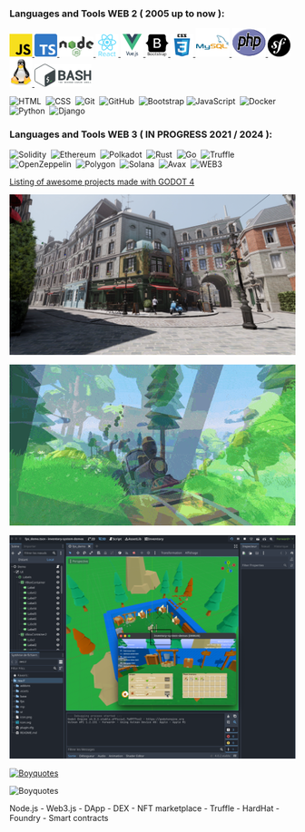 <h3 align="left">Languages and Tools WEB 2 ( 2005 up to now ):</h3>
<p align="left">
    <a href="#" target="_blank"> <img src="https://raw.githubusercontent.com/Boyquotes/Boyquotes/master/img/js.png?sanitize=true&raw=true" alt="Javascript" width="40" height="40"/> </a>
    <a href="#" target="_blank"> <img src="https://raw.githubusercontent.com/Boyquotes/Boyquotes/master/img/ts.png?sanitize=true&raw=true" alt="Typescript" width="40" height="40"/> </a>
    <a href="https://nodejs.org" target="_blank"> <img src="https://raw.githubusercontent.com/Boyquotes/Boyquotes/master/img/nodejs.png?sanitize=true&raw=true" alt="Nodejs" width="60px" height="auto"/> </a>
    <a href="https://reactjs.org/" target="_blank"> <img src="https://raw.githubusercontent.com/devicons/devicon/master/icons/react/react-original-wordmark.svg" alt="react" width="40" height="40"/> </a>
    <a href="https://vuejs.org/" target="_blank"> <img src="https://raw.githubusercontent.com/devicons/devicon/master/icons/vuejs/vuejs-original-wordmark.svg" alt="vuejs" width="40" height="40"/> </a>
    <a href="https://getbootstrap.com" target="_blank"> <img src="https://raw.githubusercontent.com/devicons/devicon/master/icons/bootstrap/bootstrap-plain-wordmark.svg" alt="bootstrap" width="40" height="40"/> </a>
    <a href="https://www.w3schools.com/css/" target="_blank"> <img src="https://raw.githubusercontent.com/devicons/devicon/master/icons/css3/css3-original-wordmark.svg" alt="css3" width="40" height="40"/> </a>
    <a href="#" target="_blank"> <img src="https://raw.githubusercontent.com/devicons/devicon/master/icons/mysql/mysql-original-wordmark.svg" alt="mysql" width="60px" height="50px"/> </a>
    <a href="#" target="_blank"> <img src="https://raw.githubusercontent.com/Boyquotes/Boyquotes/master/img/php.png?sanitize=true&raw=true" alt="PHP" width="60px" height="50px"/> </a>
    <a href="#" target="_blank"> <img src="https://raw.githubusercontent.com/Boyquotes/Boyquotes/master/img/sf.png?sanitize=true&raw=true" alt="Symfony" width="40px" height="40px"/> </a>
    <a href="#" target="_blank"> <img src="https://raw.githubusercontent.com/Boyquotes/Boyquotes/master/img/linux.jpeg?sanitize=true&raw=true" alt="LINUX" width="40px" height="50px"/> </a>
    <a href="#" target="_blank"> <img src="https://raw.githubusercontent.com/Boyquotes/Boyquotes/master/img/bash.png?sanitize=true&raw=true" alt="BASH" width="100px" height="40px"/> </a>
</p>

![HTML](https://img.shields.io/badge/-HTML-05122A?style=flat&logo=HTML5)&nbsp;
![CSS](https://img.shields.io/badge/-CSS-05122A?style=flat&logo=CSS3&logoColor=1572B6)&nbsp;
![Git](https://img.shields.io/badge/-Git-05122A?style=flat&logo=git)&nbsp;
![GitHub](https://img.shields.io/badge/-GitHub-05122A?style=flat&logo=github)&nbsp;
![Bootstrap](https://img.shields.io/badge/-Bootstrap-05122A?style=flat&logo=bootstrap&logoColor=563D7C)
![JavaScript](https://img.shields.io/badge/-JavaScript-05122A?style=flat&logo=javascript)&nbsp;
![Docker](https://img.shields.io/badge/-Docker-05122A?style=flat&logo=docker)&nbsp;
![Python](https://img.shields.io/badge/-Python-05122A?style=flat&logo=python)&nbsp;
![Django](https://img.shields.io/badge/-Django-05122A?style=flat&logo=django&logoColor=092E20)&nbsp;



<h3 align="left">Languages and Tools WEB 3 ( IN PROGRESS 2021 / 2024 ):</h3>
<p align="left">

![Solidity](https://img.shields.io/badge/-Solidity-05122A?style=flat&logo=solidity)&nbsp;
![Ethereum](https://img.shields.io/badge/-Ethereum-05122A?style=flat&logo=ethereum)&nbsp;
![Polkadot](https://img.shields.io/badge/-Polkadot-05122A?style=flat&logo=polkadot)&nbsp;
![Rust](https://img.shields.io/badge/-Rust-05122A?style=flat&logo=rust)&nbsp;
![Go](https://img.shields.io/badge/-Go-05122A?style=flat&logo=go)&nbsp;
![Truffle](https://img.shields.io/badge/-Truffle-05122A?style=flat&logo=truffle)&nbsp;
![OpenZeppelin](https://img.shields.io/badge/-OpenZeppelin-05122A?style=flat&logo=OpenZeppelin)&nbsp;
![Polygon](https://img.shields.io/badge/-Polygon-05122A?style=flat&logo=polygon)&nbsp;
![Solana](https://img.shields.io/badge/-Solana-05122A?style=flat&logo=solana)&nbsp;
![Avax](https://img.shields.io/badge/-Avax-05122A?style=flat&logo=avax)&nbsp;
![WEB3](https://img.shields.io/badge/-Web3-05122A?style=flat&logo=web3)&nbsp;
</p>

<p align="left"> <a href="https://github.com/Boyquotes/awesome_Godot4">Listing of awesome projects made with GODOT 4</a></p>
<p align="center">
<img width=600 src="https://raw.githubusercontent.com/Boyquotes/awesome_Godot4/main/images/Lumberyard_Bistro.jpeg">
</p> 
<p align="center">
<img width=600 src="https://raw.githubusercontent.com/Boyquotes/awesome_Godot4/main/images/godot_spatial_gardener.gif">
</p>
<p align="center">
<img width=600 src="https://raw.githubusercontent.com/Boyquotes/awesome_Godot4/main/images/inventory-system-demos.png">
</p> 
                     
<p align="left"> <a href="https://github.com/ryo-ma/github-profile-trophy"><img src="https://github-profile-trophy.vercel.app/?username=Boyquotes" alt="Boyquotes" /></a> </p>

<p align="left"> <img src="https://komarev.com/ghpvc/?username=Boyquotes&label=Profile%20views&color=0e75b6&style=flat" alt="Boyquotes" /> </p>

<p>Node.js - Web3.js - DApp - DEX - NFT marketplace - Truffle - HardHat - Foundry - Smart contracts</p>
